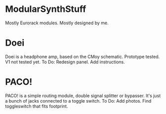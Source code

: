 # ModularSynthStuff
Mostly Eurorack modules. Mostly designed by me.

# Doei
Doei is a headphone amp, based on the CMoy schematic. Prototype tested. V1 not tested yet.
To Do: Redesign panel. Add instructions.


# PACO!
PACO! is a simple routing module, double signal splitter or bypasser. It's just a bunch of jacks connected to a toggle switch.
To Do: Add photos. Find toggleswitch that fits footprint.
